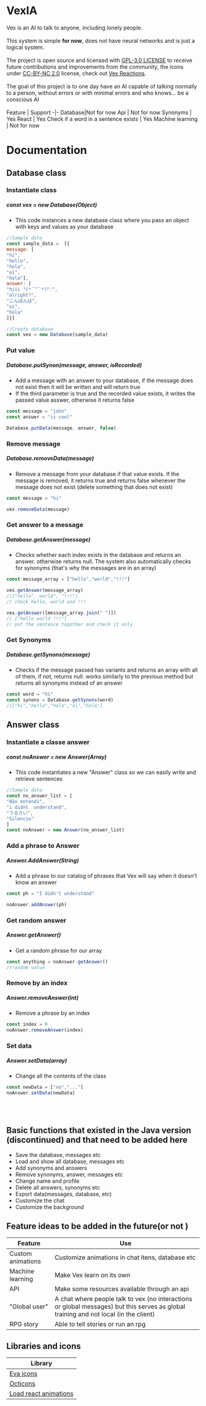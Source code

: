# VexIA
Vex is an AI to talk to anyone, including lonely people.
<br>
<br>
This system is simple **for now**, does not have neural networks and is just a logical system. <br>
<br>
The project is open source and licensed with [GPL-3.0 LICENSE](LICENSE) to receive future contributions and improvements from the community, the icons under [CC-BY-NC 2.0](https://creativecommons.org/licenses/by-nc/2.0/legalcode) license, check out [Vex Reactions](https://github.com/cookieukw/Vex-Reactions).
<br>
<br>
The goal of this project is to one day have an AI capable of talking normally to a person, without errors or with minimal errors and who knows... be a conscious AI
<br>
<br>
Feature  | Support
-|-
Database|Not for now 
Api | Not for now
Synonyms | Yes
React | Yes
Check if a word in a sentence exists | Yes
Machine learning | Not for now
# Documentation

## Database class
### Instantiate class
##### const vex = new Database(Object)

- This code instances a new database class where you pass an object with keys and values as your database 

```js
//Sample data
const sample_data =  [{
message: [
"hi",
"hello",
"hola",
"oi",
"hola"],
answer: [
"hiii ╰(*´︶`*)╯♡",
"alright?",
"こんばんは",
"oi",
"hola"
]}]

//Create database
const vex = new Database(sample_data)
```
### Put value
##### Database.putSynon(message, answer, isRecorded)
- Add a message with an answer to your database, if the message does not exist then it will be written and will return true 
- If the third parameter is true and the recorded value exists, it writes the passed value asswer, otherwise it returns false 
```js
const message = "john"
const answer = "is cool"

Database.putData(message, answer, false)
```
### Remove message
##### Database.removeData(message)
- Remove a message from your database if that value exists. If the message is removed, it returns true and returns false whenever the message does not exist (delete something that does not exist) 
 ```js
 const message = "hi"

 vex.removeData(message)
 ```
### Get answer to a message
##### Database.getAnswer(message)
- Checks whether each index exists in the database and returns an answer. otherwise returns null. The system also automatically checks for synonyms (that's why the messages are in an array) 
```js
const message_array = ["hello","world","!!!"]

vex.getAnswer(message_array)
//["hello", world", "!!!"]
// check hello, world and !!!

vex.getAnswer([message_array.join(" ")])
// ["hello world !!!"]
// put the sentence together and check it only 

```
### Get Synonyms 
##### Database.getSynons(message)
- Checks if the message passed has variants and returns an array with all of them, if not, returns null. works similarly to the previous method but returns all synonyms instead of an answer 

```js
const word = "hi"
const synons = Database.getSynons(word)
//["hi","hello","hola","oi","hola"]

```
## Answer class
### Instantiate  a classe answer
##### const noAnswer = new Answer(Array)
- This code instantiates a new "Answer" class so we can easily write and retrieve sentences 
```js
//Sample data
const no_answer_list = [
"Não entendi",
"i didnt  understand",
"うるさい",
"Silencio"
]
const noAnswer = new Answer(no_answer_list)
```

### Add a phrase to Answer
##### Answer.AddAnswer(String)
- Add a phrase to our catalog of phrases that Vex will say when it doesn't know an answer 
```js
const ph = "I didn't understand"

noAnswer.addAnswer(ph)
```
### Get random answer
##### Answer.getAnswer()
- Get a random phrase for our array
```js
const anything = noAnswer.getAnswer()
//random value
```
### Remove by an index
##### Answer.removeAnswer(int)
- Remove a phrase by an index
```js
const index = 0
noAnswer.removeAnswer(index)
```
### Set data
##### Answer.setData(array)
- Change all the contents of the class 
```js
const newData = ["no","..."]
noAnswer.setData(newData)
```
<br>
<br>

## Basic functions that existed in the Java version (discontinued) and that need to be added here

- Save the database, messages etc
- Load and show all database, messages etc 
- Add synonyms and answers
- Remove synonyms, answer, messages etc
- Change name and profile  
- Delete all answers, synonyms etc
- Export data(messages, database, etc)
- Customize the chat 
- Customize the background 
## Feature ideas to be added in the future(or not )
Feature|Use
-|-
Custom animations|Customize animations in chat itens, database etc
Machine learning | Make Vex learn on its own 
API | Make some resources available through an api
"Global user"| A chat where people talk to vex (no interactions or global messages) but this serves as global training and not local (in the client) 
RPG story | Able to tell stories or run an rpg 
## Libraries and icons
Library|
-|
[Eva icons](https://akveo.github.io/eva-icons/#/?type=fill&searchKey=add) | 
[Octicons](https://primer.github.io/octicons/paper-airplane-16) |
[Load react animations](https://loader-demo.netlify.app/)|


